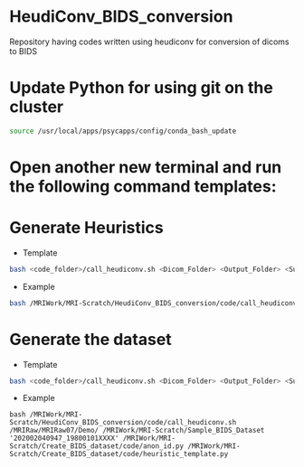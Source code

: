 # HeudiConv_BIDS_conversion
Repository having codes written using heudiconv for conversion of dicoms to BIDS 


# Update Python for using git on the cluster

```bash
source /usr/local/apps/psycapps/config/conda_bash_update
```

# Open another new terminal and run the following command templates:

# Generate Heuristics

- Template

```bash
bash <code_folder>/call_heudiconv.sh <Dicom_Folder> <Output_Folder> <Subject_list> <Anonymization_script> 

```
- Example

```bash
bash /MRIWork/MRI-Scratch/HeudiConv_BIDS_conversion/code/call_heudiconv.sh /MRIRaw/MRIRaw07/Demo/ /MRIWork/MRI-Scratch/Sample_BIDS_Dataset '202002040947_19800101XXXX' /MRIWork/MRI-Scratch/Create_BIDS_dataset/code/anon_id.py 

```

# Generate the dataset 

- Template

```bash
bash <code_folder>/call_heudiconv.sh <Dicom_Folder> <Output_Folder> <Subject_list> <Anonymization_script> <heuristic_file>

```
- Example

```
bash /MRIWork/MRI-Scratch/HeudiConv_BIDS_conversion/code/call_heudiconv.sh /MRIRaw/MRIRaw07/Demo/ /MRIWork/MRI-Scratch/Sample_BIDS_Dataset '202002040947_19800101XXXX' /MRIWork/MRI-Scratch/Create_BIDS_dataset/code/anon_id.py /MRIWork/MRI-Scratch/Create_BIDS_dataset/code/heuristic_template.py
```
